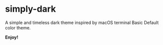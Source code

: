 # simply-dark
A simple and timeless dark theme inspired by macOS terminal Basic Default color theme.

**Enjoy!**
